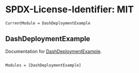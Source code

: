 # SPDX-License-Identifier: MIT

```@meta
CurrentModule = DashDeploymentExample
```

## DashDeploymentExample

Documentation for [DashDeploymentExample](https://github.com/juliacomputing/DashDeploymentExample.jl).

```@index
```

```@autodocs
Modules = [DashDeploymentExample]
```
